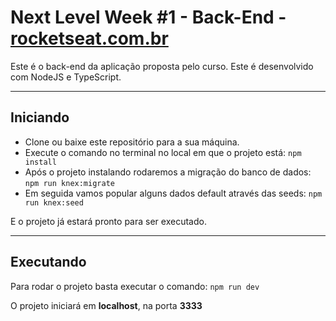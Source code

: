 # Next Level Week #1 - Back-End - [rocketseat.com.br](https://rocketseat.com.br) 
Este é o back-end da aplicação proposta pelo curso. Este é desenvolvido com NodeJS e TypeScript.

---

## Iniciando 
+ Clone ou baixe este repositório para a sua máquina.
+ Execute o comando no terminal no local em que o projeto está: `npm install`
+ Após o projeto instalando rodaremos a migração do banco de dados: `npm run knex:migrate`
+ Em seguida vamos popular alguns dados default através das seeds: `npm run knex:seed`

E o projeto já estará pronto para ser executado.

---

## Executando
Para rodar o projeto basta executar o comando: `npm run dev`

O projeto iniciará em **localhost**, na porta **3333**
